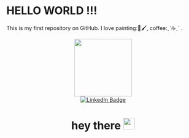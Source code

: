# HELLO WORLD !!!
 This is my first repository on GitHub.
 I love painting:🎨🖌️, coffee:ˏˋ☕ˎˊ .

 <div id="header" align="center">
  <img src="https://media.giphy.com/media/M9gbBd9nbDrOTu1Mqx/giphy.gif" width="150"/>
</div>
<div id="badges" align="center">
  <a href=https://www.linkedin.com/in/maira-usman->
    <img src="https://img.shields.io/badge/LinkedIn-blue?style=for-the-badge&logo=linkedin&logoColor=white" alt="LinkedIn Badge"/>
  </a>
 <h1>
  hey there
  <img src="https://media.giphy.com/media/hvRJCLFzcasrR4ia7z/giphy.gif" width="30px"/>
</h1>
 </div>
 
